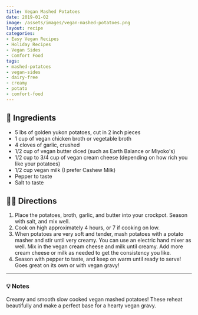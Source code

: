 ```yaml
---
title: Vegan Mashed Potatoes
date: 2019-01-02
image: /assets/images/vegan-mashed-potatoes.png
layout: recipe
categories:
- Easy Vegan Recipes
- Holiday Recipes
- Vegan Sides
- Comfort Food
tags:
- mashed-potatoes
- vegan-sides
- dairy-free
- creamy
- potato
- comfort-food
---
```


## 🧾 Ingredients

- 5 lbs of golden yukon potatoes, cut in 2 inch pieces
- 1 cup of vegan chicken broth or vegetable broth
- 4 cloves of garlic, crushed
- 1/2 cup of vegan butter diced (such as Earth Balance or Miyoko's)
- 1/2 cup to 3/4 cup of vegan cream cheese (depending on how rich you like your potatoes)
- 1/2 cup vegan milk (I prefer Cashew Milk)
- Pepper to taste
- Salt to taste

## 👩‍🍳 Directions

1. Place the potatoes, broth, garlic, and butter into your crockpot. Season with salt, and mix well.
2. Cook on high approximately 4 hours, or 7 if cooking on low.
3. When potatoes are very soft and tender, mash potatoes with a potato masher and stir until very creamy. You can use an electric hand mixer as well. Mix in the vegan cream cheese and milk until creamy. Add more cream cheese or milk as needed to get the consistency you like.
4. Season with pepper to taste, and keep on warm until ready to serve! Goes great on its own or with vegan gravy!


---

### 💡 Notes

Creamy and smooth slow cooked vegan mashed potatoes! These reheat beautifully and make a perfect base for a hearty vegan gravy.


